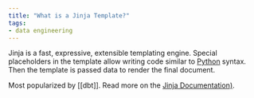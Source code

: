 ```yaml
---
title: "What is a Jinja Template?"
tags:
- data engineering
---
```


Jinja is a fast, expressive, extensible templating engine. Special placeholders in the template allow writing code similar to [Python](term/python.md) syntax. Then the template is passed data to render the final document.

Most popularized by [[dbt]].  Read more on the [Jinja Documentation)](https://jinja.palletsprojects.com/).
